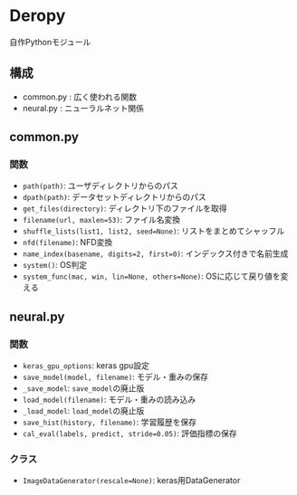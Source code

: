 # Deropy
自作Pythonモジュール<br>

## 構成
* common.py : 広く使われる関数
* neural.py : ニューラルネット関係


## common.py
### 関数
* `path(path)`: ユーザディレクトリからのパス
* `dpath(path)`: データセットディレクトリからのパス
* `get_files(directory)`: ディレクトリ下のファイルを取得
* `filename(url, maxlen=53)`: ファイル名変換
* `shuffle_lists(list1, list2, seed=None)`: リストをまとめてシャッフル
* `nfd(filename)`: NFD変換
* `name_index(basename, digits=2, first=0)`: インデックス付きで名前生成
* `system()`: OS判定
* `system_func(mac, win, lin=None, others=None)`: OSに応じて戻り値を変える


## neural.py
### 関数
* `keras_gpu_options`: keras gpu設定
* `save_model(model, filename)`: モデル・重みの保存
* `_save_model`: `save_model`の廃止版
* `load_model(filename)`: モデル・重みの読み込み
* `_load_model`: `load_model`の廃止版
* `save_hist(history, filename)`: 学習履歴を保存
* `cal_eval(labels, predict, stride=0.05)`: 評価指標の保存
### クラス
* `ImageDataGenerator(rescale=None)`: keras用DataGenerator
